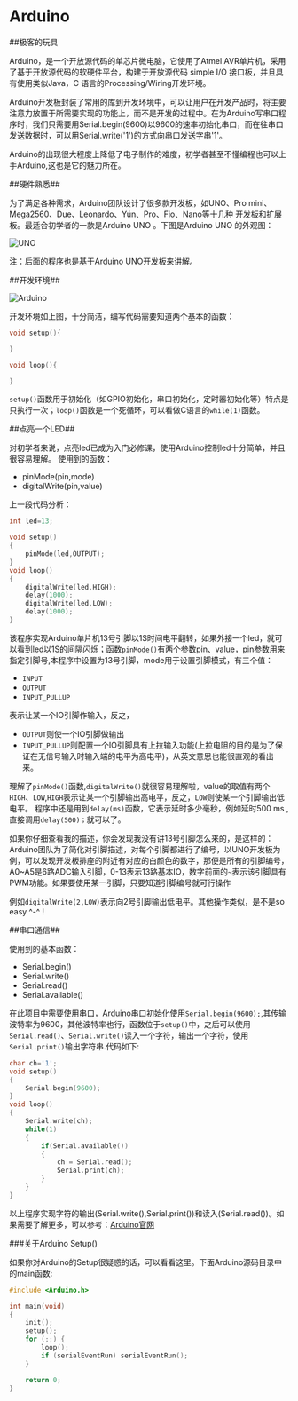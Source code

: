 # Arduino

##极客的玩具

Arduino，是一个开放源代码的单芯片微电脑，它使用了Atmel AVR单片机，采用了基于开放源代码的软硬件平台，构建于开放源代码 simple I/O 接口板，并且具有使用类似Java，C 语言的Processing/Wiring开发环境。

Arduino开发板封装了常用的库到开发环境中，可以让用户在开发产品时，将主要注意力放置于所需要实现的功能上，而不是开发的过程中。在为Arduino写串口程序时，我们只需要用Serial.begin(9600)以9600的速率初始化串口，而在往串口发送数据时，可以用Serial.write('1')的方式向串口发送字串'1'。

Arduino的出现很大程度上降低了电子制作的难度，初学者甚至不懂编程也可以上手Arduino,这也是它的魅力所在。

##硬件熟悉##

为了满足各种需求，Arduino团队设计了很多款开发板，如UNO、Pro mini、Mega2560、Due、Leonardo、Yún、Pro、Fio、Nano等十几种 开发板和扩展板。最适合初学者的一款是Arduino UNO 。下图是Arduino UNO 的外观图：

![UNO](http://designiot.phodal.com/images/uno.png)

注：后面的程序也是基于Arduino UNO开发板来讲解。

##开发环境##

![Arduino](http://designiot.phodal.com/images/arduino.png)

开发环境如上图，十分简洁，编写代码需要知道两个基本的函数：

```cpp
void setup(){

}

void loop(){

}
```
    
``setup()``函数用于初始化（如GPIO初始化，串口初始化，定时器初始化等）特点是只执行一次；``loop()``函数是一个死循环，可以看做C语言的``while(1)``函数。

##点亮一个LED##

对初学者来说，点亮led已成为入门必修课，使用Arduino控制led十分简单，并且很容易理解。
使用到的函数：

*  pinMode(pin,mode)
*  digitalWrite(pin,value)

上一段代码分析：

```cpp
int led=13; 

void setup()
{
    pinMode(led,OUTPUT);
}
void loop()
{
    digitalWrite(led,HIGH);
    delay(1000);
    digitalWrite(led,LOW);
    delay(1000);
}
```

该程序实现Arduino单片机13号引脚以1S时间电平翻转，如果外接一个led，就可以看到led以1S的间隔闪烁；函数``pinMode()``有两个参数pin、value，pin参数用来指定引脚号,本程序中设置为13号引脚，mode用于设置引脚模式，有三个值：

 - ``INPUT``
 - ``OUTPUT``
 - ``INPUT_PULLUP``

  表示让某一个IO引脚作输入，反之，

  - ``OUTPUT``则使一个IO引脚做输出
  - ``INPUT_PULLUP``则配置一个IO引脚具有上拉输入功能(上拉电阻的目的是为了保证在无信号输入时输入端的电平为高电平)，从英文意思也能很直观的看出来。

理解了``pinMode()``函数,``digitalWrite()``就很容易理解啦，value的取值有两个``HIGH``、``LOW``,``HIGH``表示让某一个引脚输出高电平，反之，``LOW``则使某一个引脚输出低电平。
程序中还是用到``delay(ms)``函数，它表示延时多少毫秒，例如延时500 ms ,直接调用``delay(500)；``就可以了。

如果你仔细查看我的描述，你会发现我没有讲13号引脚怎么来的，是这样的：Arduino团队为了简化对引脚描述，对每个引脚都进行了编号，以UNO开发板为例，可以发现开发板排座的附近有对应的白颜色的数字，那便是所有的引脚编号，A0~A5是6路ADC输入引脚，0-13表示13路基本IO，数字前面的``~``表示该引脚具有PWM功能。如果要使用某一引脚，只要知道引脚编号就可行操作

例如``digitalWrite(2,LOW)``表示向2号引脚输出低电平。其他操作类似，是不是so easy ^-^ !

##串口通信##

使用到的基本函数：
+ Serial.begin()
+ Serial.write()
+ Serial.read()
+ Serial.available()

在此项目中需要使用串口，Arduino串口初始化使用``Serial.begin(9600);``,其传输波特率为9600，其他波特率也行，函数位于``setup()``中，之后可以使用``Serial.read()``、``Serial.write()``读入一个字符，输出一个字符，使用``Serial.print()``输出字符串.代码如下:

```cpp
char ch='1';
void setup()
{
    Serial.begin(9600);
}
void loop()
{
    Serial.write(ch);
    while(1)
    {
        if(Serial.available())    
        {
            ch = Serial.read();
            Serial.print(ch);
        }
    }
}
```

以上程序实现字符的输出(Serial.write(),Serial.print())和读入(Serial.read())。如果需要了解更多，可以参考：[Arduino官网](www.arduino.cc)


###关于Arduino Setup()

如果你对Arduino的Setup很疑惑的话，可以看看这里。下面Arduino源码目录中的main函数:

```cpp
#include <Arduino.h>

int main(void)
{
    init();
    setup();        
    for (;;) {
        loop();
        if (serialEventRun) serialEventRun();
    }

    return 0;
}
```
